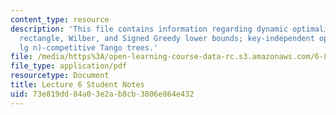 ```yaml
---
content_type: resource
description: 'This file contains information regarding dynamic optimality: independent
  rectangle, Wilber, and Signed Greedy lower bounds; key-independent optimality; O(lg
  lg n)-competitive Tango trees.'
file: /media/https%3A/open-learning-course-data-rc.s3.amazonaws.com/6-851-advanced-data-structures-spring-2012/73e819dd84a03e2ab8cb3806e864e432_MIT6_851S12_L6.pdf
file_type: application/pdf
resourcetype: Document
title: Lecture 6 Student Notes
uid: 73e819dd-84a0-3e2a-b8cb-3806e864e432
---
```

